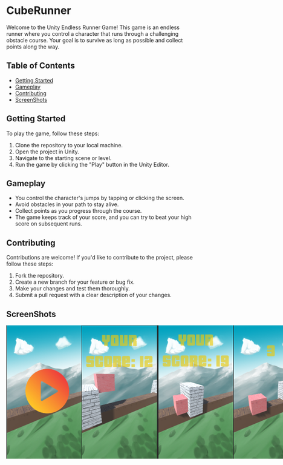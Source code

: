 # CubeRunner

Welcome to the Unity Endless Runner Game! This game is an endless runner where you control a character that runs through a challenging obstacle course. Your goal is to survive as long as possible and collect points along the way.

## Table of Contents

- [Getting Started](#getting-started)
- [Gameplay](#gameplay)
- [Contributing](#contributing)
- [ScreenShots](screenShots)

## Getting Started

To play the game, follow these steps:

1. Clone the repository to your local machine.
2. Open the project in Unity.
3. Navigate to the starting scene or level.
4. Run the game by clicking the "Play" button in the Unity Editor.

## Gameplay

- You control the character's jumps by tapping or clicking the screen.
- Avoid obstacles in your path to stay alive.
- Collect points as you progress through the course.
- The game keeps track of your score, and you can try to beat your high score on subsequent runs.

## Contributing

Contributions are welcome! If you'd like to contribute to the project, please follow these steps:

1. Fork the repository.
2. Create a new branch for your feature or bug fix.
3. Make your changes and test them thoroughly.
4. Submit a pull request with a clear description of your changes.

## ScreenShots
<div style="display: flex; justify-content: space-between;">
    <img src="images/CubeRunner1.png" alt="Gameplay Screenshot" width="200"/>
    <img src="images/CubeRunner2.png" alt="Score Screen Screenshot" width="200"/>
   <img src="images/CubeRunner3.png" alt="Score Screen Screenshot" width="200"/>
   <img src="images/CubeRunner2-0.png" alt="Score Screen Screenshot" width="200"/>
</div>
